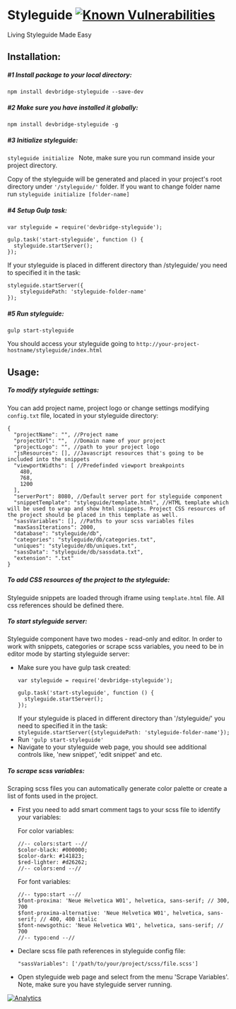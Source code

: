 Styleguide [![Known Vulnerabilities](https://snyk.io/test/github/devbridge/Styleguide/badge.svg)](https://snyk.io/test/github/devbridge/Styleguide)
===
Living Styleguide Made Easy

Installation:
---

##### #1 Install package to your local directory: #####
`npm install devbridge-styleguide --save-dev`

##### #2 Make sure you have installed it globally: #####
`npm install devbridge-styleguide -g`

##### #3 Initialize styleguide: #####
`styleguide initialize ` Note, make sure you run command inside your project directory.

Copy of the styleguide will be generated and placed in your project's root directory under `'/styleguide/'` folder. If you want to change folder name run `styleguide initialize [folder-name]`

##### #4 Setup Gulp task: #####
```
var styleguide = require('devbridge-styleguide');

gulp.task('start-styleguide', function () {
  styleguide.startServer();
});
````

If your styleguide is placed in different directory than /styleguide/ you need to specified it in the task:

```
styleguide.startServer({
    styleguidePath: 'styleguide-folder-name'
});
```

##### #5 Run styleguide: #####
`gulp start-styleguide`

You should access your styleguide going to `http://your-project-hostname/styleguide/index.html`


Usage:
---

##### To modify styleguide settings: #####
You can add project name, project logo or change settings modifying `config.txt` file, located in your styleguide directory:
```
{
  "projectName": "", //Project name
  "projectUrl": "",  //Domain name of your project
  "projectLogo": "", //path to your project logo
  "jsResources": [], //Javascript resources that's going to be included into the snippets
  "viewportWidths": [ //Predefinded viewport breakpoints
    480,
    768,
    1200
  ],
  "serverPort": 8080, //Default server port for styleguide component
  "snippetTemplate": "styleguide/template.html", //HTML template which will be used to wrap and show html snippets. Project CSS resources of the project should be placed in this template as well.
  "sassVariables": [], //Paths to your scss variables files
  "maxSassIterations": 2000,
  "database": "styleguide/db",
  "categories": "styleguide/db/categories.txt",
  "uniques": "styleguide/db/uniques.txt",
  "sassData": "styleguide/db/sassdata.txt",
  "extension": ".txt"
}

```

##### To add CSS resources of the project to the styleguide: #####
Styleguide snippets are loaded through iframe using `template.html` file. All css references should be defined there.

##### To start styleguide server: #####
Styleguide component have two modes - read-only and editor. In order to work with snippets, categories or scrape scss variables, you need to be in editor mode by starting styleguide server:

* Make sure you have gulp task created:
    ```
    var styleguide = require('devbridge-styleguide');

    gulp.task('start-styleguide', function () {
      styleguide.startServer();
    });
    ```
    If your styleguide is placed in different directory than '/styleguide/' you need to specified it in the task:
    `styleguide.startServer({styleguidePath: 'styleguide-folder-name'});`
* Run `'gulp start-styleguide'`
* Navigate to your styleguide web page, you should see additional controls like, 'new snippet', 'edit snippet' and etc.

##### To scrape scss variables: #####
Scraping scss files you can automatically generate color palette or create a list of fonts used in the project.
* First you need to add smart comment tags to your scss file to identify your variables:

    For color variables:
    ```
    //-- colors:start --//
    $color-black: #000000;
    $color-dark: #141823;
    $red-lighter: #d26262;
    //-- colors:end --//
    ```

    For font variables:
    ```
    //-- typo:start --//
    $font-proxima: 'Neue Helvetica W01', helvetica, sans-serif; // 300, 700
    $font-proxima-alternative: 'Neue Helvetica W01', helvetica, sans-serif; // 400, 400 italic
    $font-newsgothic: 'Neue Helvetica W01', helvetica, sans-serif; // 700
    //-- typo:end --//
    ```

* Declare scss file path references in styleguide config file:

    `"sassVariables": ['/path/to/your/project/scss/file.scss']`

* Open styleguide web page and select from the menu 'Scrape Variables'. Note, make sure you have styleguide server running.

[![Analytics](https://ga-beacon.appspot.com/UA-73039601-2/Styleguide/readme)](https://github.com/igrigorik/ga-beacon)
